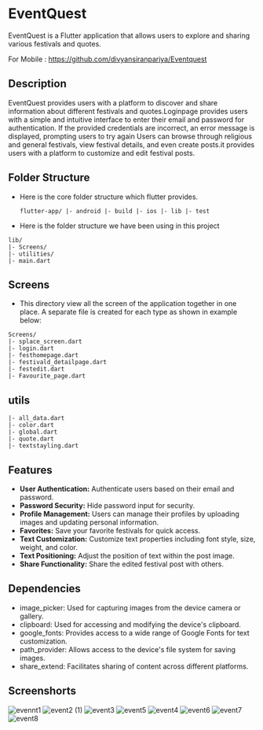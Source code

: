 # EventQuest

   EventQuest is a Flutter application that allows users to explore and sharing various festivals and quotes.
   
  For Mobile : https://github.com/divyansiranpariya/Eventquest

## Description

EventQuest provides users with a platform to discover and share information about different festivals and quotes.Loginpage provides users with a simple and intuitive interface to enter their email and password for authentication. If the provided credentials are incorrect, an error message is displayed, prompting users to try again  Users can browse through religious and general festivals, view festival details, and even create posts.it provides users with a platform to customize and edit festival posts.


## Folder Structure

 * Here is the core folder structure which flutter provides.
   ```
   flutter-app/ |- android |- build |- ios |- lib |- test
   ```

* Here is the folder structure we have been using in this project

 ```
 lib/ 
|- Screens/ 
|- utilities/ 
|- main.dart
 ```

## Screens
* This directory view all the screen of the application together in one place. A separate file is created for each type as shown in example below:
 ```
 Screens/
|- splace_screen.dart
|- login.dart
|- festhomepage.dart
|- festivald_detailpage.dart
|- festedit.dart
|- Favourite_page.dart
```

## utils
```
|- all_data.dart
|- color.dart
|- global.dart
|- quote.dart
|- textstayling.dart
```

## Features
* **User Authentication:** Authenticate users based on their email and password.
* **Password Security:** Hide password input for security.
* **Profile Management:** Users can manage their profiles by uploading images and updating personal information.
* **Favorites:** Save your favorite festivals for quick access.
* **Text Customization:** Customize text properties including font style, size, weight, and color.
* **Text Positioning:** Adjust the position of text within the post image.
* **Share Functionality:** Share the edited festival post with others.

## Dependencies

* image_picker: Used for capturing images from the device camera or gallery.
* clipboard: Used for accessing and modifying the device's clipboard.
* google_fonts: Provides access to a wide range of Google Fonts for text customization.
* path_provider: Allows access to the device's file system for saving images.
* share_extend: Facilitates sharing of content across different platforms.


## Screenshorts

![evennt1](https://github.com/divyansiranpariya/Eventquest/assets/154776848/31e4e888-2fe1-46f9-b210-75fa1af48552)
![event2 (1)](https://github.com/divyansiranpariya/Eventquest/assets/154776848/f942bc08-5e0f-41a1-901a-17b7df767154)
![event3](https://github.com/divyansiranpariya/Eventquest/assets/154776848/f34a9646-51d5-419c-8a0d-9ac59a104c1b)
![event5](https://github.com/divyansiranpariya/Eventquest/assets/154776848/fd00049a-7118-4c15-9d6d-5ec441041743)
![event4](https://github.com/divyansiranpariya/Eventquest/assets/154776848/336e8ca5-f6b4-4ade-b16a-4852a5c090c4)
![event6](https://github.com/divyansiranpariya/Eventquest/assets/154776848/20644d4c-8e8f-4237-9915-2a5f48d8548f)
![event7](https://github.com/divyansiranpariya/Eventquest/assets/154776848/abf2acd7-dfc5-4a5e-80dc-b974fad55800)
![event8](https://github.com/divyansiranpariya/Eventquest/assets/154776848/974e5ea9-cc81-4e67-889a-ae98e7eb9c68)


